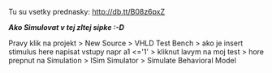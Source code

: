 Tu su vsetky prednasky: http://db.tt/B08z6pxZ

***Ako Simulovat v tej zltej sipke :-D***

Pravy klik na projekt > New Source > VHLD Test Bench > ako je insert stimulus here napisat vstupy napr a1 <='1' > kliknut lavym na moj test > hore prepnut na Simulation > ISim Simulator > Simulate Behavioral Model